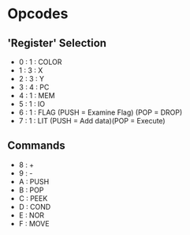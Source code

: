 




# Opcodes

## 'Register' Selection
- 0 : 1 : COLOR
- 1 : 3 : X
- 2 : 3 : Y
- 3 : 4 : PC
- 4 : 1 : MEM
- 5 : 1 : IO
- 6 : 1 : FLAG (PUSH = Examine Flag) (POP = DROP) 
- 7 : 1 : LIT (PUSH = Add data)(POP = Execute)

## Commands
- 8 : +
- 9 : -
- A : PUSH
- B : POP
- C : PEEK
- D : COND
- E : NOR
- F : MOVE

